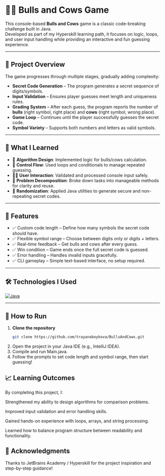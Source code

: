 # 🐂🐄 Bulls and Cows Game

This console-based **Bulls and Cows** game is a classic code-breaking challenge built in Java.  
Developed as part of my Hyperskill learning path, it focuses on logic, loops, and user input handling while providing an interactive and fun guessing experience.

---

## 🚀 Project Overview
The game progresses through multiple stages, gradually adding complexity:

- **Secret Code Generation** – The program generates a secret sequence of digits/symbols.  
- **Input Validation** – Ensures player guesses meet length and uniqueness rules.  
- **Grading System** – After each guess, the program reports the number of **bulls** (right symbol, right place) and **cows** (right symbol, wrong place).  
- **Game Loop** – Continues until the player successfully guesses the secret code.  
- **Symbol Variety** – Supports both numbers and letters as valid symbols.  

---

## 🎯 What I Learned
- 🔢 **Algorithm Design**: Implemented logic for bulls/cows calculation.  
- 🔄 **Control Flow**: Used loops and conditionals to manage repeated guessing.  
- 🧑‍💻 **User Interaction**: Validated and processed console input safely.  
- 📐 **Problem Decomposition**: Broke down tasks into manageable methods for clarity and reuse.  
- 🎲 **Randomization**: Applied Java utilities to generate secure and non-repeating secret codes.  

---

## 🔧 Features
- ✅ Custom code length – Define how many symbols the secret code should have.  
- ✅ Flexible symbol range – Choose between digits only or digits + letters.  
- ✅ Real-time feedback – Get bulls and cows after every guess.  
- ✅ Win condition – Game ends once the full secret code is guessed.  
- ✅ Error handling – Handles invalid inputs gracefully.  
- ✅ CLI gameplay – Simple text-based interface, no setup required.  

---

## 🛠️ Technologies I Used
[![Java](https://skillicons.dev/icons?i=java&theme=light)](https://www.java.com/)  

---

## 🤔 How to Run
1. **Clone the repository**  
   ```bash
   git clone https://github.com/trayanaboykova/BullsAndCows.git
2. Open the project in your Java IDE (e.g., IntelliJ IDEA).
3. Compile and run Main.java.
4. Follow the prompts to set code length and symbol range, then start guessing!

## 📈 Learning Outcomes
By completing this project, I:

Strengthened my ability to design algorithms for comparison problems.

Improved input validation and error handling skills.

Gained hands-on experience with loops, arrays, and string processing.

Learned how to balance program structure between readability and functionality.

## 🌟 Acknowledgments

Thanks to JetBrains Academy / Hyperskill for the project inspiration and step-by-step guidance!
